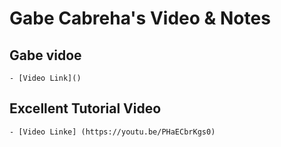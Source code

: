 # Gabe Cabreha's Video & Notes

## Gabe vidoe 
    - [Video Link]()

## Excellent Tutorial Video
    - [Video Linke] (https://youtu.be/PHaECbrKgs0)